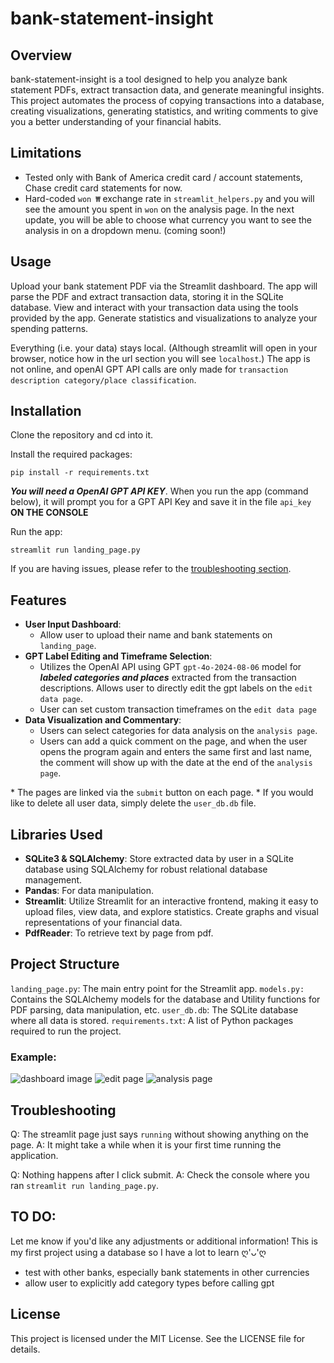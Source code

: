 # bank-statement-insight
## Overview
bank-statement-insight is a tool designed to help you analyze bank statement PDFs, extract transaction data, and generate meaningful insights. This project automates the process of copying transactions into a database, creating visualizations, generating statistics, and writing comments to give you a better understanding of your financial habits.

## Limitations
- Tested only with Bank of America credit card / account statements, Chase credit card statements for now.
- Hard-coded `won ₩` exchange rate in `streamlit_helpers.py` and you will see the amount you spent in `won` on the analysis page. In the next update, you will be able to choose what currency you want to see the analysis in on a dropdown menu. (coming soon!)

## Usage
Upload your bank statement PDF via the Streamlit dashboard.
The app will parse the PDF and extract transaction data, storing it in the SQLite database.
View and interact with your transaction data using the tools provided by the app. Generate statistics and visualizations to analyze your spending patterns.

Everything (i.e. your data) stays local. (Although streamlit will open in your browser, notice how in the url section you will see `localhost`.) The app is not online, and openAI GPT API calls are only made for `transaction description category/place classification`.

## Installation
Clone the repository and cd into it.

Install the required packages:
```
pip install -r requirements.txt
```

***You will need a OpenAI GPT API KEY***. When you run the app (command below), it will prompt you for a GPT API Key and save it in the file `api_key` **ON THE CONSOLE** 

Run the app:
```
streamlit run landing_page.py
```

If you are having issues, please refer to the [troubleshooting section](##troubleshooting).


## Features
- **User Input Dashboard**:
    - Allow user to upload their name and bank statements on `landing_page`. 
- **GPT Label Editing and Timeframe Selection**:
    -  Utilizes the OpenAI API using GPT `gpt-4o-2024-08-06` model for ***labeled categories and places*** extracted from the transaction descriptions. Allows user to directly edit the gpt labels on the `edit data page`.
    - User can set custom transaction timeframes on the `edit data page`
- **Data Visualization and Commentary**: 
    - Users can select categories for data analysis on the `analysis page`. 
    - Users can add a quick comment on the page, and when the user opens the program again and enters the same first and last name, the comment will show up with the date at the end of the `analysis page`. 

\* The pages are linked via the `submit` button on each page.
\* If you would like to delete all user data, simply delete the `user_db.db` file.

## Libraries Used
- **SQLite3 & SQLAlchemy**: Store extracted data by user in a SQLite database using SQLAlchemy for robust relational database management.
- **Pandas**: For data manipulation.
- **Streamlit**: Utilize Streamlit for an interactive frontend, making it easy to upload files, view data, and explore statistics. Create graphs and visual representations of your financial data.
- **PdfReader**: To retrieve text by page from pdf.


## Project Structure
`landing_page.py`: The main entry point for the Streamlit app.
`models.py:` Contains the SQLAlchemy models for the database and Utility functions for PDF parsing, data manipulation, etc.
`user_db.db`: The SQLite database where all data is stored.
`requirements.txt`: A list of Python packages required to run the project.
### Example:
![dashboard image](readme_assets/landing_page.png)
![edit page](readme_assets/edit_data.png)
![analysis page](readme_assets/analysis_page.png)

## Troubleshooting
Q: The streamlit page just says `running` without showing anything on the page.
A: It might take a while when it is your first time running the application.

Q: Nothing happens after I click submit.
A: Check the console where you ran `streamlit run landing_page.py`. 



## TO DO:
Let me know if you'd like any adjustments or additional information! This is my first project using a database so I have a lot to learn ღ'ᴗ'ღ

- test with other banks, especially bank statements in other currencies
- allow user to explicitly add category types before calling gpt

## License
This project is licensed under the MIT License. See the LICENSE file for details.
